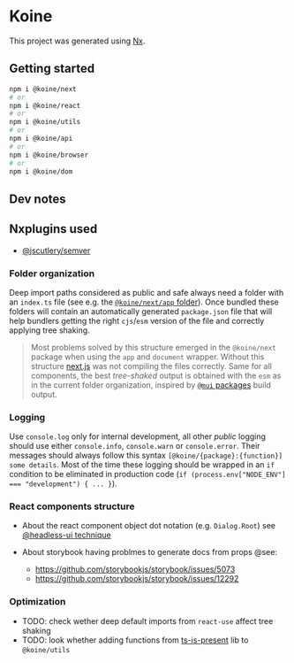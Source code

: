 # Koine

This project was generated using [Nx](https://nx.dev).

## Getting started

```bash
npm i @koine/next
# or
npm i @koine/react
# or
npm i @koine/utils
# or
npm i @koine/api
# or
npm i @koine/browser
# or
npm i @koine/dom
```

## Dev notes

## Nxplugins used

- [@jscutlery/semver](https://github.com/jscutlery/semver)

### Folder organization

Deep import paths considered as public and safe always need a folder with an `index.ts` file (see e.g. the [`@koine/next/app` folder](./packages/next/app/)). Once bundled these folders will contain an automatically generated `package.json` file that will help bundlers getting the right `cjs`/`esm` version of the file and correctly applying tree shaking.

> Most problems solved by this structure emerged in the `@koine/next` package when using the `app` and `document` wrapper. Without this structure [next.js](https://nextjs.org/) was not compiling the files correctly. Same for all components, the best _tree-shaked_ output is obtained with the `esm` as in the current folder organization, inspired by [`@mui` packages](https://github.com/mui/material-ui) build output.

### Logging

Use `console.log` only for internal development, all other _public_ logging should use either `console.info`, `console.warn` or `console.error`. Their messages should always follow this syntax `[@koine/{package}:{function}] some details`. Most of the time these logging should be wrapped in an `if` condition to be eliminated in production code (`if (process.env["NODE_ENV"] === "development") { ... }`).

### React components structure

- About the react component object dot notation (e.g. `Dialog.Root`) see [@headless-ui technique](https://github.com/tailwindlabs/headlessui/blob/main/packages/%40headlessui-react/src/components/dialog/dialog.tsx#L550)

- About storybook having problmes to generate docs from props @see:
  - https://github.com/storybookjs/storybook/issues/5073
  - https://github.com/storybookjs/storybook/issues/12292

### Optimization

- TODO: check wether deep default imports from `react-use` affect tree shaking
- TODO: look whether adding functions from [ts-is-present](https://github.com/robertmassaioli/ts-is-present) lib to `@koine/utils`
